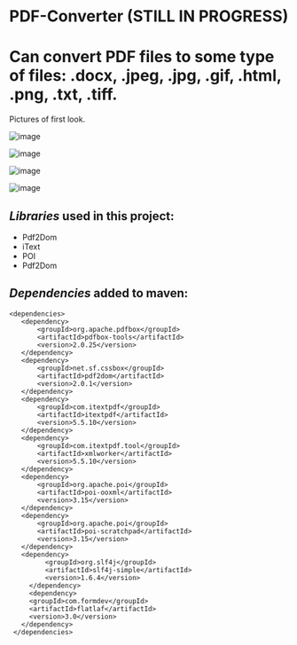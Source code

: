 # PDF-Converter (STILL IN PROGRESS)

# Can convert PDF files to some type of files: .docx, .jpeg, .jpg, .gif, .html, .png, .txt, .tiff.
 
Pictures of first look.


![image](https://user-images.githubusercontent.com/54054526/216270043-98ff0e2b-05ec-41f4-94b9-611aeab1cd01.png)



![image](https://user-images.githubusercontent.com/54054526/216270154-75282ae8-d9aa-40bc-8c22-195716cf37ad.png)


![image](https://user-images.githubusercontent.com/54054526/216270279-7f226387-363e-41b0-a4fe-cd3a44d9d3c4.png)


![image](https://user-images.githubusercontent.com/54054526/216270515-2d81b43a-050e-48fe-ba34-654422095211.png)




## **_Libraries_ used in this project:**

- Pdf2Dom
- iText
- POI
- Pdf2Dom

## **_Dependencies_ added to maven:**

```
<dependencies>
   <dependency>
       <groupId>org.apache.pdfbox</groupId>
       <artifactId>pdfbox-tools</artifactId>
       <version>2.0.25</version>
   </dependency>
   <dependency>
       <groupId>net.sf.cssbox</groupId>
       <artifactId>pdf2dom</artifactId>
       <version>2.0.1</version>
   </dependency>
   <dependency>
       <groupId>com.itextpdf</groupId>
       <artifactId>itextpdf</artifactId>
       <version>5.5.10</version>
   </dependency>
   <dependency>
       <groupId>com.itextpdf.tool</groupId>
       <artifactId>xmlworker</artifactId>
       <version>5.5.10</version>
   </dependency>
   <dependency>
       <groupId>org.apache.poi</groupId>
       <artifactId>poi-ooxml</artifactId>
       <version>3.15</version>
   </dependency>
   <dependency>
       <groupId>org.apache.poi</groupId>
       <artifactId>poi-scratchpad</artifactId>
       <version>3.15</version>
   </dependency>
   <dependency>
         <groupId>org.slf4j</groupId>
         <artifactId>slf4j-simple</artifactId>
         <version>1.6.4</version>
     </dependency>
     <dependency>
     <groupId>com.formdev</groupId>
     <artifactId>flatlaf</artifactId>
     <version>3.0</version>
   </dependency>
 </dependencies>
```
 
